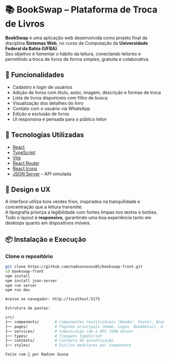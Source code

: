 # 📚 BookSwap – Plataforma de Troca de Livros

**BookSwap** é uma aplicação web desenvolvida como projeto final da disciplina **Sistemas Web**, no curso de Computação da **Universidade Federal da Bahia (UFBA)**.  
Seu objetivo é fomentar o hábito da leitura, conectando leitores e permitindo a troca de livros de forma simples, gratuita e colaborativa.

## 🚀 Funcionalidades

- Cadastro e login de usuários
- Adição de livros com título, autor, imagem, descrição e formas de troca
- Lista de livros disponíveis com filtro de busca
- Visualização dos detalhes do livro
- Contato com o usuário via WhatsApp
- Edição e exclusão de livros
- UI responsiva e pensada para o público leitor

## 🧠 Tecnologias Utilizadas

- [React](https://reactjs.org/)
- [TypeScript](https://www.typescriptlang.org/)
- [Vite](https://vitejs.dev/)
- [React Router](https://reactrouter.com/)
- [React Icons](https://react-icons.github.io/react-icons/)
- [JSON Server](https://github.com/typicode/json-server) – API simulada

## 🎨 Design e UX

A interface utiliza tons verdes frios, inspirados na tranquilidade e concentração que a leitura transmite.  
A tipografia prioriza a legibilidade com fontes limpas nos textos e botões.  
Todo o layout é **responsivo**, garantindo uma boa experiência tanto em desktops quanto em dispositivos móveis.

## 📦 Instalação e Execução

### Clone o repositório

```bash
git clone https://github.com/nadsonsousa95/bookswap-front.git
cd bookswap-front
npm install
npm install json-server
npm run server
npm run dev

Acesse no navegador: http://localhost:5173

Estrutura de pastas:

src/
├── components/       # Componentes reutilizáveis (Header, Footer, BookList, etc.)
├── pages/            # Páginas principais (Home, Login, BookDetail, etc.)
├── services/         # Comunicação com a API JSON Server
├── types/            # Tipagens TypeScript
├── contexts/         # Contexto de autenticação
├── styles/           # Estilos modulares por componente

Feito com 💚 por Nadson Sousa

